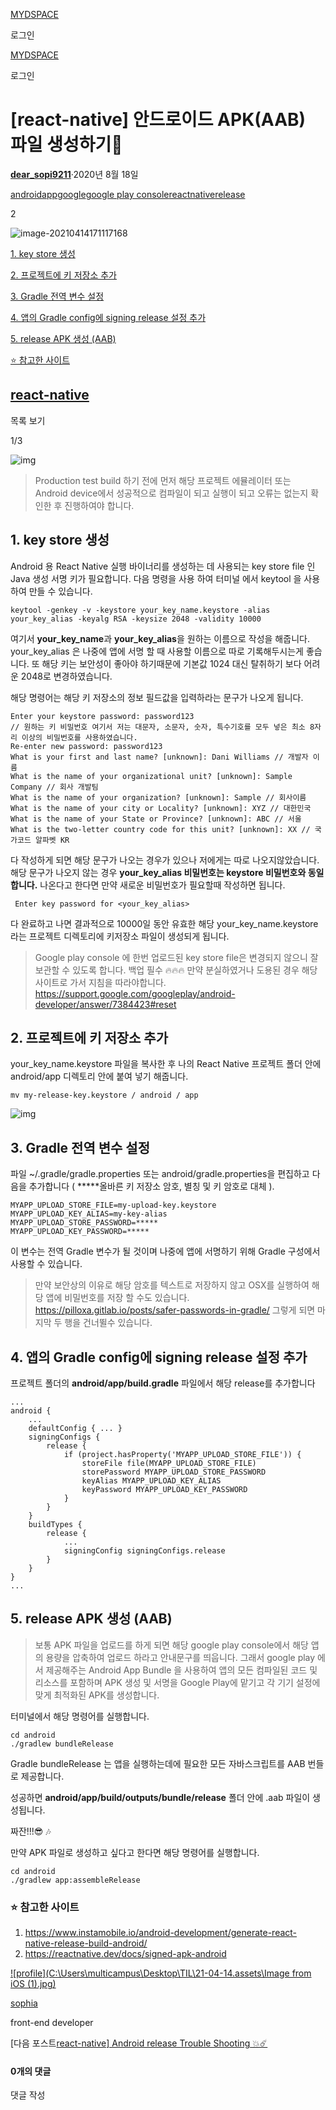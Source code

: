 [
MYDSPACE](https://velog.io/@dear_sopi9211)

로그인

[MYDSPACE](https://velog.io/@dear_sopi9211)

로그인

# [react-native] 안드로이드 APK(AAB) 파일 생성하기📱

**[dear_sopi9211](https://velog.io/@dear_sopi9211)**·2020년 8월 18일

[android](https://velog.io/tags/android)[app](https://velog.io/tags/app)[google](https://velog.io/tags/google)[google play console](https://velog.io/tags/google-play-console)[reactnative](https://velog.io/tags/reactnative)[release](https://velog.io/tags/release)



2





![image-20210414171117168](C:\Users\multicampus\Desktop\TIL\21-04-14.assets\image-20210414171117168.png)



[1. key store 생성](https://velog.io/@dear_sopi9211/react-native-안드로이드-APKAAB-파일-생성하기#1-key-store-생성)

[2. 프로젝트에 키 저장소 추가](https://velog.io/@dear_sopi9211/react-native-안드로이드-APKAAB-파일-생성하기#2-프로젝트에-키-저장소-추가)

[3. Gradle 전역 변수 설정](https://velog.io/@dear_sopi9211/react-native-안드로이드-APKAAB-파일-생성하기#3-gradle-전역-변수-설정)

[4. 앱의 Gradle config에 signing release 설정 추가](https://velog.io/@dear_sopi9211/react-native-안드로이드-APKAAB-파일-생성하기#4-앱의-gradle-config에-signing-release-설정-추가)

[5. release APK 생성 (AAB)](https://velog.io/@dear_sopi9211/react-native-안드로이드-APKAAB-파일-생성하기#5-release-apk-생성-aab)

[⭐️ 참고한 사이트](https://velog.io/@dear_sopi9211/react-native-안드로이드-APKAAB-파일-생성하기#️-참고한-사이트)

## [react-native](https://velog.io/@dear_sopi9211/series/react-native)



목록 보기

1/3



![img](C:\Users\multicampus\Desktop\TIL\21-04-14.assets\안드로이드사진.png)

> Production test build 하기 전에 먼저 해당 프로젝트 에뮬레이터 또는 Android device에서 성공적으로 컴파일이 되고 실행이 되고 오류는 없는지 확인한 후 진행하여야 합니다.



## 1. key store 생성

Android 용 React Native 실행 바이너리를 생성하는 데 사용되는 key store file 인 Java 생성 서명 키가 필요합니다. 다음 명령을 사용 하여 터미널 에서 keytool 을 사용하여 만들 수 있습니다.

```null
keytool -genkey -v -keystore your_key_name.keystore -alias your_key_alias -keyalg RSA -keysize 2048 -validity 10000
```

여기서 **your_key_name**과 **your_key_alias**을 원하는 이름으로 작성을 해줍니다.
your_key_alias 은 나중에 앱에 서명 할 때 사용할 이름으로 따로 기록해두시는게 좋습니다.
또 해당 키는 보안성이 좋아야 하기때문에 기본값 1024 대신 탈취하기 보다 어려운 2048로 변경하였습니다.

해당 명령어는 해당 키 저장소의 정보 필드값을 입력하라는 문구가 나오게 됩니다.

```null
Enter your keystore password: password123 
// 원하는 키 비밀번호 여기서 저는 대문자, 소문자, 숫자, 특수기호를 모두 넣은 최소 8자리 이상의 비밀번호를 사용하였습니다.
Re-enter new password: password123
What is your first and last name? [unknown]: Dani Williams // 개발자 이름
What is the name of your organizational unit? [unknown]: Sample Company // 회사 개발팀 
What is the name of your organization? [unknown]: Sample // 회사이름
What is the name of your city or Locality? [unknown]: XYZ // 대한민국
What is the name of your State or Province? [unknown]: ABC // 서울
What is the two-letter country code for this unit? [unknown]: XX // 국가코드 알파벳 KR
```

다 작성하게 되면 해당 문구가 나오는 경우가 있으나 저에게는 따로 나오지않았습니다.
해당 문구가 나오지 않는 경우 **your_key_alias 비밀번호는 keystore 비밀번호와 동일합니다.**
나온다고 한다면 만약 새로운 비밀번호가 필요할때 작성하면 됩니다.

```null
 Enter key password for <your_key_alias> 
```

다 완료하고 나면 결과적으로 10000일 동안 유효한 해당 your_key_name.keystore 라는 프로젝트 디렉토리에 키저장소 파일이 생성되게 됩니다.

> Google play console 에 한번 업로드된 key store file은 변경되지 않으니 잘 보관할 수 있도록 합니다.
> 백업 필수 🔥🔥🔥
> 만약 분실하였거나 도용된 경우 해당 사이트로 가서 지침을 따라야합니다.
> https://support.google.com/googleplay/android-developer/answer/7384423#reset





## 2. 프로젝트에 키 저장소 추가

your_key_name.keystore 파일을 복사한 후 나의 React Native 프로젝트 폴더 안에 android/app 디렉토리 안에 붙여 넣기 해줍니다.

```null
mv my-release-key.keystore / android / app
```

![img](C:\Users\multicampus\Desktop\TIL\21-04-14.assets\안드로이드.png)





## 3. Gradle 전역 변수 설정

파일 ~/.gradle/gradle.properties 또는 android/gradle.properties을 편집하고 다음을 추가합니다 ( *****올바른 키 저장소 암호, 별칭 및 키 암호로 대체 ).

```null
MYAPP_UPLOAD_STORE_FILE=my-upload-key.keystore
MYAPP_UPLOAD_KEY_ALIAS=my-key-alias
MYAPP_UPLOAD_STORE_PASSWORD=*****
MYAPP_UPLOAD_KEY_PASSWORD=*****
```

이 변수는 전역 Gradle 변수가 될 것이며 나중에 앱에 서명하기 위해 Gradle 구성에서 사용할 수 있습니다.

> 만약 보안상의 이유로 해당 암호를 텍스트로 저장하지 않고 OSX를 실행하여 해당 앱에 비밀번호를 저장 할 수도 있습니다.
> https://pilloxa.gitlab.io/posts/safer-passwords-in-gradle/
> 그렇게 되면 마지막 두 행을 건너뛸수 있습니다.





## 4. 앱의 Gradle config에 signing release 설정 추가

프로젝트 폴더의 **android/app/build.gradle** 파일에서 해당 release를 추가합니다

```null
...
android {
    ...
    defaultConfig { ... }
    signingConfigs {
        release {
            if (project.hasProperty('MYAPP_UPLOAD_STORE_FILE')) {
                storeFile file(MYAPP_UPLOAD_STORE_FILE)
                storePassword MYAPP_UPLOAD_STORE_PASSWORD
                keyAlias MYAPP_UPLOAD_KEY_ALIAS
                keyPassword MYAPP_UPLOAD_KEY_PASSWORD
            }
        }
    }
    buildTypes {
        release {
            ...
            signingConfig signingConfigs.release
        }
    }
}
...
```





## 5. release APK 생성 (AAB)

> 보통 APK 파일을 업로드를 하게 되면 해당 google play console에서 해당 앱의 용량을 압축하여 업로드 하라고 안내문구를 띄웁니다.
> 그래서 google play 에서 제공해주는 Android App Bundle 을 사용하여 앱의 모든 컴파일된 코드 및 리소스를 포함하며 APK 생성 및 서명을 Google Play에 맡기고 각 기기 설정에 맞게 최적화된 APK를 생성합니다.

터미널에서 해당 명령어를 실행합니다.

```null
cd android
./gradlew bundleRelease
```

Gradle bundleRelease 는 앱을 실행하는데에 필요한 모든 자바스크립트를 AAB 번들로 제공합니다.

성공하면 **android/app/build/outputs/bundle/release** 폴더 안에 .aab 파일이 생성됩니다.

짜잔!!!😎 🎶

만약 APK 파일로 생성하고 싶다고 한다면 해당 명령어를 실행합니다.

```null
cd android
./gradlew app:assembleRelease
```

### ⭐️ 참고한 사이트

1. https://www.instamobile.io/android-development/generate-react-native-release-build-android/
2. https://reactnative.dev/docs/signed-apk-android

[![profile](C:\Users\multicampus\Desktop\TIL\21-04-14.assets\Image from iOS (1).jpg)](https://velog.io/@dear_sopi9211)

[sophia](https://velog.io/@dear_sopi9211)

front-end developer



[다음 포스트[react-native\] Android release Trouble Shooting 💥☄️](https://velog.io/@dear_sopi9211/react-native-Android-release-Trouble-Shooting)

#### 0개의 댓글

댓글 작성